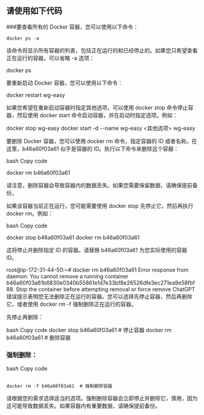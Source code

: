 ## 请使用如下代码

###要查看所有的 Docker 容器，您可以使用以下命令：
````
docker ps -a
````
该命令将显示所有容器的列表，包括正在运行的和已经停止的。如果您只希望查看正在运行的容器，可以省略 -a 选项：

docker ps

要重新启动 Docker 容器，您可以使用以下命令：

docker restart wg-easy

如果您希望在重新启动容器时指定其他选项，可以使用 docker stop 命令停止容器，然后使用 docker start 命令启动容器，并在启动时指定选项。例如：

docker stop wg-easy
docker start -d --name wg-easy <其他选项> wg-easy

要删除 Docker 容器，您可以使用 docker rm 命令，指定容器的 ID 或者名称。在这里，b46a60f03a61 似乎是容器的 ID。执行以下命令来删除这个容器：

bash
Copy code

docker rm b46a60f03a61

请注意，删除容器会导致容器内的数据丢失。如果您需要保留数据，请确保提前备份。

如果该容器当前正在运行，您可能需要使用 docker stop 先停止它，然后再执行 docker rm。例如：

bash
Copy code

docker stop b46a60f03a61
docker rm b46a60f03a61

这将停止并删除指定 ID 的容器。请替换 b46a60f03a61 为您实际使用的容器 ID。


root@ip-172-31-44-50:~# docker rm b46a60f03a61
Error response from daemon: You cannot remove a running container b46a60f03a61b6830e0340b55861e1d7e33bf8e26526dfe3ec271ea9e58fbf88. Stop the container before attempting removal or force remove
ChatGPT
错误提示表明您无法删除正在运行的容器。您可以选择先停止容器，然后再删除它，或者使用 docker rm -f 强制删除正在运行的容器。

先停止再删除：

bash
Copy code
docker stop b46a60f03a61   # 停止容器
docker rm b46a60f03a61     # 删除容器

### 强制删除：

bash
Copy code
````

docker rm -f b46a60f03a61  # 强制删除容器

````
请根据您的需求选择适当的选项。强制删除容器会立即停止并删除它，慎用，因为这可能导致数据丢失。如果容器内有重要数据，请确保提前备份。

